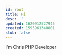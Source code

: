 ```yaml
---
id: root
title: Hi
desc: ''
updated: 1620912527945
created: 1595961348801
stub: false
---
```


I'm Chris PHP Developer
